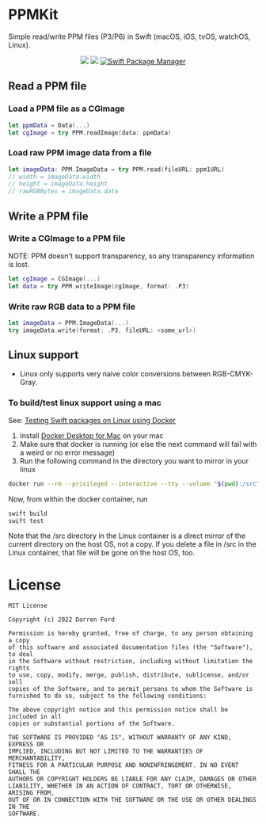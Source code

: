 # PPMKit

Simple read/write PPM files (P3/P6) in Swift (macOS, iOS, tvOS, watchOS, Linux).

<p align="center">
    <img src="https://img.shields.io/github/v/tag/dagronf/PPMKit" />
    <img src="https://img.shields.io/badge/License-MIT-lightgrey" />
    <a href="https://swift.org/package-manager">
        <img src="https://img.shields.io/badge/spm-compatible-brightgreen.svg?style=flat" alt="Swift Package Manager" />
    </a>
</p>

## Read a PPM file

### Load a PPM file as a CGImage

```swift
let ppmData = Data(...)
let cgImage = try PPM.readImage(data: ppmData)
```

### Load raw PPM image data from a file

```swift
let imageData: PPM.ImageData = try PPM.read(fileURL: ppm1URL)
// width = imageData.width
// height = imageData.height
// rawRGBBytes = imageData.data 
```

## Write a PPM file

### Write a CGImage to a PPM file

NOTE: PPM doesn't support transparency, so any transparency information is lost.

```swift
let cgImage = CGImage(...)
let data = try PPM.writeImage(cgImage, format: .P3)
```

### Write raw RGB data to a PPM file

```swift
let imageData = PPM.ImageData(...)
try imageData.write(format: .P3, fileURL: <some_url>)
```

## Linux support

* Linux only supports very naive color conversions between RGB-CMYK-Gray.

### To build/test linux support using a mac

See: [Testing Swift packages on Linux using Docker](https://oleb.net/2020/swift-docker-linux/)

1. Install [Docker Desktop for Mac](https://www.docker.com/products/docker-desktop) on your mac
2. Make sure that docker is running (or else the next command will fail with a weird or no error message)
3. Run the following command in the directory you want to mirror in your linux 
	
```bash
docker run --rm --privileged --interactive --tty --volume "$(pwd):/src" --workdir "/src" swift:latest
```

Now, from within the docker container, run 

```bash
swift build
swift test
```

Note that the /src directory in the Linux container is a direct mirror of the current directory on the host OS, not a copy. If you delete a file in /src in the Linux container, that file will be gone on the host OS, too.

# License

```
MIT License

Copyright (c) 2022 Darren Ford

Permission is hereby granted, free of charge, to any person obtaining a copy
of this software and associated documentation files (the "Software"), to deal
in the Software without restriction, including without limitation the rights
to use, copy, modify, merge, publish, distribute, sublicense, and/or sell
copies of the Software, and to permit persons to whom the Software is
furnished to do so, subject to the following conditions:

The above copyright notice and this permission notice shall be included in all
copies or substantial portions of the Software.

THE SOFTWARE IS PROVIDED "AS IS", WITHOUT WARRANTY OF ANY KIND, EXPRESS OR
IMPLIED, INCLUDING BUT NOT LIMITED TO THE WARRANTIES OF MERCHANTABILITY,
FITNESS FOR A PARTICULAR PURPOSE AND NONINFRINGEMENT. IN NO EVENT SHALL THE
AUTHORS OR COPYRIGHT HOLDERS BE LIABLE FOR ANY CLAIM, DAMAGES OR OTHER
LIABILITY, WHETHER IN AN ACTION OF CONTRACT, TORT OR OTHERWISE, ARISING FROM,
OUT OF OR IN CONNECTION WITH THE SOFTWARE OR THE USE OR OTHER DEALINGS IN THE
SOFTWARE.
```
